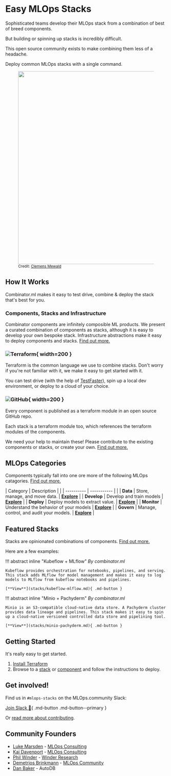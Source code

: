 # Easy MLOps Stacks

Sophisticated teams develop their MLOps stack from a combination of best of breed components.

But building or spinning up stacks is incredibly difficult.

This open source community exists to make combining them less of a headache.

Deploy common MLOps stacks with a single command.

<figure>
  <img src="images/stacks.webp" width="600" />
  <figcaption><small>Credit: <a href="https://towardsdatascience.com/the-problem-with-ai-developer-tools-for-enterprises-and-what-ikea-has-to-do-with-it-b26277841661">Clemens Mewald</a></small></figcaption>
</figure>

## How It Works

Combinator.ml makes it easy to test drive, combine & deploy the stack that's best for you.

### Components, Stacks and Infrastructure

Combinator components are infinitely composible ML products. We present a curated combination of components as stacks, although it is easy to develop your own bespoke stack. Infrastructure abstractions make it easy to deploy components and stacks. [Find out more.](design.md)

### ![Terraform](images/terraform.webp){ width=200 }

Terraform is the common language we use to combine stacks. Don't worry if you're not familiar with it, we make it easy to get started with it.

You can test drive (with the help of [TestFaster](https://testfaster.ci)), spin up a local dev environment, or deploy to a cloud of your choice.

### ![GitHub](images/github.webp){ width=200 }

Every component is published as a terraform module in an open source GitHub repo.

Each stack is a terraform module too, which references the terraform modules of the components.

We need your help to maintain these! Please contribute to the existing components or stacks, or create your own. [Find out more.](CONTRIBUTING.md)

## MLOps Categories

Components typically fall into one ore more of the following MLOps catagories. [Find out more.](components/introduction.md)

| Category       | Description | |
| ----------     | ----------- | |
| **Data**       | Store, manage, and move data. | [**Explore**](components/introduction.md#data) |
| **Develop**   | Develop and train models | [**Explore**](components/introduction.md#develop) |
| **Deploy** | Deploy models to extract value. | [**Explore**](components/introduction.md#deploy) |
| **Monitor** | Understand the behavior of your models | [**Explore**](components/introduction.md#monitor) |
| **Govern** | Manage, control, and audit your models. | [**Explore**](components/introduction.md#govern) |

## Featured Stacks

Stacks are opinionated combinations of components. [Find out more.](stacks/introduction.md)

Here are a few examples:

!!! abstract inline "Kubeflow + MLflow"
    *By combinator.ml*

    Kubeflow provides orchestration for notebooks, pipelines, and serving. This stack adds MLflow for model management and makes it easy to log models to MLflow from kubeflow notebooks and pipelines.

    [**View**](stacks/kubeflow-mlflow.md){ .md-button }

!!! abstract inline "Minio + Pachyderm"
    *By combinator.ml*

    Minio is an S3-compatible cloud-native data store. A Pachyderm cluster provides data lineage and pipelines. This stack makes it easy to spin up a cloud-native versioned controlled data store and pipelining tool.

    [**View**](stacks/minio-pachyderm.md){ .md-button }

<div style="clear:both;"></div>

## Getting Started

It's really easy to get started.

1. [Install Terraform](https://learn.hashicorp.com/tutorials/terraform/install-cli)
2. Browse to a [stack](stacks/introduction.md) or [component](components/introduction.md) and follow the instructions to deploy.

## Get involved!

Find us in `#mlops-stacks` on the MLOps.community Slack:

[Join Slack :rocket:](https://go.mlops.community/slack){ .md-button .md-button--primary }

Or [read more about contributing](CONTRIBUTING.md).

## Community Founders

* [Luke Marsden](https://www.linkedin.com/in/luke-marsden-71b3789/) - [MLOps Consulting](https://mlops.consulting)
* [Kai Davenport](https://www.linkedin.com/in/kai-davenport-228b6017/) - [MLOps Consulting](https://mlops.consulting)
* [Phil Winder](https://winderresearch.com/about/team/phil-winder/) - [Winder Research](https://WinderResearch.com/consulting/mlops/)
* [Demetrios Brinkmann](https://www.linkedin.com/in/dpbrinkm/) - [MLOps Community](https://mlops.community)
* [Dan Baker](https://www.linkedin.com/in/danthebaker/) - AutoDB
